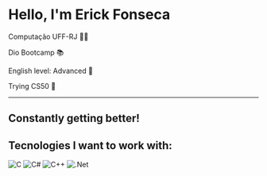 # Hello, I'm Erick Fonseca

Computação UFF-RJ 👨‍💻

Dio Bootcamp 📚

English level: Advanced 📖

Trying CS50 📒

---

## Constantly getting better!

## Tecnologies I want to work with:

![C](https://img.shields.io/badge/C-blue?style=for-the-badge&logo=c&logoColor=white)
![C#](https://img.shields.io/badge/C%23-blue?style=for-the-badge&logo=csharp&logoColor=white) 
![C++](https://img.shields.io/badge/C++-blue?style=for-the-badge&logo=cplusplus&logoColor=white)
![.Net](https://img.shields.io/badge/.NET-blueviolet?style=for-the-badge&logo=dotnet&logoColor=white)


